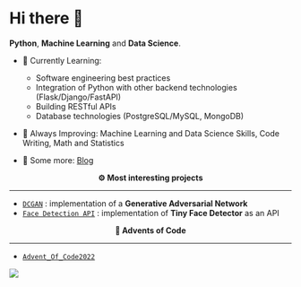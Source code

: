# Hi there 👋

**Python**, **Machine Learning** and **Data Science**.
 
- 🎯 Currently Learning: 
    - Software engineering best practices 
    - Integration of Python with other backend technologies (Flask/Django/FastAPI)
    - Building RESTful APIs
    - Database technologies (PostgreSQL/MySQL, MongoDB)
    
- 💪 Always Improving: Machine Learning and Data Science Skills, Code Writing, Math and Statistics

- 💭 Some more: [Blog](https://draperkm.github.io/blog/)

<p align="center" style="font-weight:bold"> ⚙️ <b>Most interesting projects</b> <p>
  
---
* [`DCGAN`](https://github.com/draperkm/DCGAN_Implementation) : implementation of a **Generative Adversarial Network**
* [`Face Detection API`](https://github.com/draperkm/Face_Detection_and_Landmarks_Gender_Emotion_Recognition) : implementation of **Tiny Face Detector** as an API

<p align="center" style="font-weight:bold"> 🌲 <b>Advents of Code</b> <p>
  
---
* [`Advent_Of_Code2022`](https://github.com/draperkm/Advent_Programming_2022)

<!--
**draperkm/draperkm** is a ✨ _special_ ✨ repository because its `README.md` (this file) appears on your GitHub profile.

Here are some ideas to get you started:

- 🔭 I’m currently working on ...
- 🌱 I’m currently learning ...
- 👯 I’m looking to collaborate on ...
- 🤔 I’m looking for help with ...
- 💬 Ask me about ...
- 📫 How to reach me: ...
- 😄 Pronouns: ...
- ⚡ Fun fact: ...
-->

<!-- 
The following line is the COUNTER: please refer to : https://github.com/antonkomarev/github-profile-views-counter
-->

![](https://komarev.com/ghpvc/?username=draperkm)

